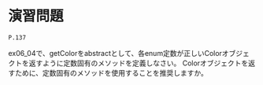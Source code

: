 
演習問題
========

`P.137`

ex06_04で、getColorをabstractとして、各enum定数が正しいColorオブジェクトを返すように定数固有のメソッドを定義しなさい。
Colorオブジェクトを返すために、定数固有のメソッドを使用することを推奨しますか。
